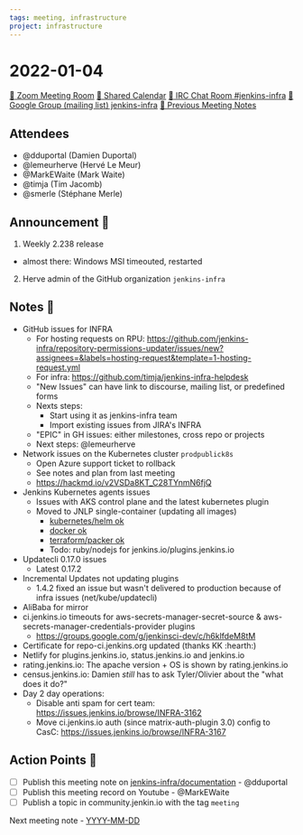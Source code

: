 ```yaml
---
tags: meeting, infrastructure
project: infrastructure
---
```

<!-- markdownlint-disable MD026-->


# 2022-01-04

[:movie_camera: Zoom Meeting Room](https://zoom.us/j/92454301214?pwd=aEVoUi9EanpaakN3L1ZxRlpDQk5Ddz09)
[:calendar: Shared Calendar](https://jenkins.io/event-calendar/)
[:speech_balloon: IRC Chat Room #jenkins-infra](https://jenkins.io/chat/#jenkins-infra)
[:email: Google Group (mailing list) jenkins-infra](https://groups.google.com/g/jenkins-infra)
[🧠 Previous Meeting Notes](https://github.com/jenkins-infra/documentation/blob/main/meetings/2021-12-21.md)

## Attendees

* @dduportal (Damien Duportal)
* @lemeurherve (Hervé Le Meur)
* @MarkEWaite (Mark Waite)
* @timja (Tim Jacomb)
* @smerle (Stéphane Merle) 
 

## Announcement :loudspeaker:

1. Weekly 2.238 release
  * almost there: Windows MSI timeouted, restarted
2. Herve admin of the GitHub organization `jenkins-infra`

## Notes :book:

* GitHub issues for INFRA
    * For hosting requests on RPU: https://github.com/jenkins-infra/repository-permissions-updater/issues/new?assignees=&labels=hosting-request&template=1-hosting-request.yml
    * For infra: https://github.com/timja/jenkins-infra-helpdesk
    * "New Issues" can have link to discourse, mailing list, or predefined forms
    * Nexts steps:
        * Start using it as jenkins-infra team
        * Import existing issues from JIRA's INFRA
    * "EPIC" in GH issues: either milestones, cross repo or projects
    * Next steps: @lemeurherve 
* Network issues on the Kubernetes cluster `prodpublick8s`
    * Open Azure support ticket to rollback
    * See notes and plan from last meeting
    * https://hackmd.io/v2VSDa8KT_C28TYnmN6fjQ
* Jenkins Kubernetes agents issues
    * Issues with AKS control plane and the latest kubernetes plugin
    * Moved to JNLP single-container (updating all images)
        * [kubernetes/helm ok](https://github.com/jenkins-infra/docker-helmfile/pull/45)
        * [docker ok](https://github.com/jenkins-infra/docker-builder/pull/30)
        * [terraform/packer ok](https://github.com/jenkins-infra/docker-hashicorp-tools/pull/1)
        * Todo: ruby/nodejs for jenkins.io/plugins.jenkins.io
* Updatecli 0.17.0 issues
    * Latest 0.17.2
* Incremental Updates not updating plugins
    * 1.4.2 fixed an issue but wasn't delivered to production because of infra issues (net/kube/updatecli)
* AliBaba for mirror
* ci.jenkins.io timeouts for aws-secrets-manager-secret-source & aws-secrets-manager-credentials-provider plugins
    * https://groups.google.com/g/jenkinsci-dev/c/h6klfdeM8tM
* Certificate for repo-ci.jenkins.org updated (thanks KK :hearth:)
* Netlify for plugins.jenkins.io, status.jenkins.io and jenkins.io
* rating.jenkins.io: The apache version + OS is shown by rating.jenkins.io
* census.jenkins.io: Damien *still* has to ask Tyler/Olivier about the "what does it do?"
* Day 2 day operations:
  * Disable anti spam for cert team: https://issues.jenkins.io/browse/INFRA-3162
  * Move ci.jenkins.io auth (since matrix-auth-plugin 3.0) config to CasC: https://issues.jenkins.io/browse/INFRA-3167

## Action Points :muscle:

* [ ] Publish this meeting note on [jenkins-infra/documentation](https://github.com/jenkins-infra/documentation) - @dduportal 
* [ ] Publish this meeting record on Youtube - @MarkEWaite 
* [ ] Publish a topic in community.jenkin.io with the tag `meeting`

Next meeting note - [YYYY-MM-DD](https://github.com/jenkins-infra/documentation/blob/main/meetings/YYYY-MM-DD.md) 